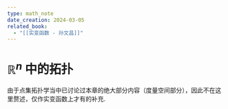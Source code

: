 ```yaml
---
type: math_note
date_creation: 2024-03-05
related_book:
  - "[[实变函数 - 孙文昌]]"
---
```

# $\mathbb{R}^n$ 中的拓扑
由于点集拓扑学当中已讨论过本章的绝大部分内容（度量空间部分），因此不在这里赘述，仅作实变函数上才有的补充.


